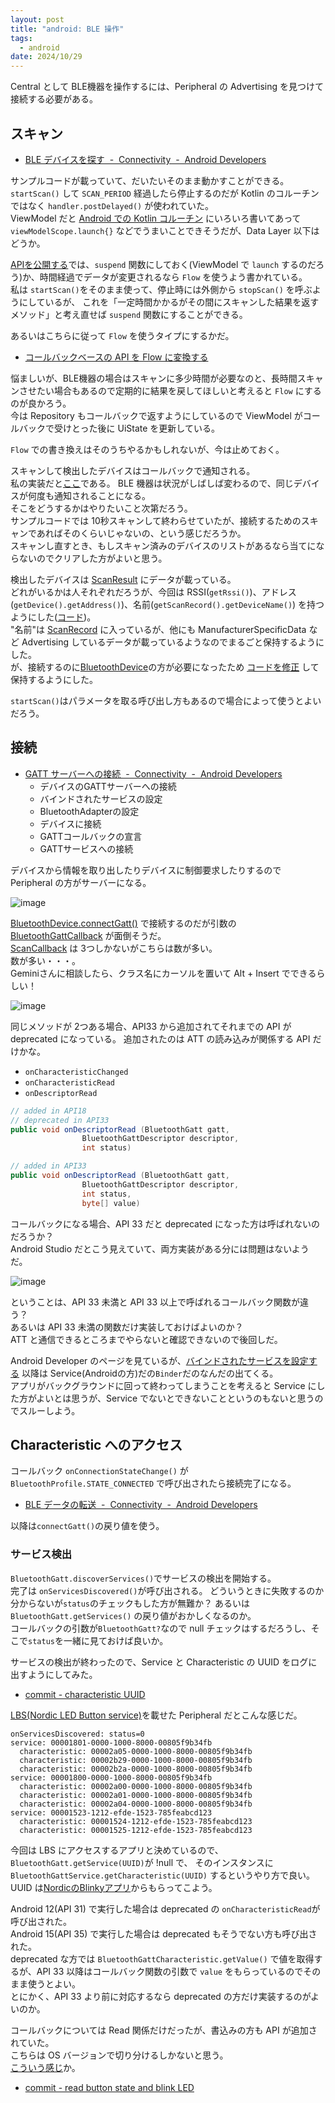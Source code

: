 ```yaml
---
layout: post
title: "android: BLE 操作"
tags:
  - android
date: 2024/10/29
---
```


Central として BLE機器を操作するには、Peripheral の Advertising を見つけて接続する必要がある。

## スキャン

* [BLE デバイスを探す  -  Connectivity  -  Android Developers](https://developer.android.com/develop/connectivity/bluetooth/ble/find-ble-devices?hl=ja)

サンプルコードが載っていて、だいたいそのまま動かすことができる。  
`startScan()` して `SCAN_PERIOD` 経過したら停止するのだが Kotlin のコルーチンではなく `handler.postDelayed()` が使われていた。  
ViewModel だと [Android での Kotlin コルーチン](https://developer.android.com/kotlin/coroutines?hl=ja) にいろいろ書いてあって `viewModelScope.launch{}` などでうまいことできそうだが、Data Layer 以下はどうか。  

[APIを公開する](https://developer.android.com/topic/architecture/data-layer?hl=ja#expose-apis)では、`suspend` 関数にしておく(ViewModel で `launch` するのだろう)か、時間経過でデータが変更されるなら `Flow` を使うよう書かれている。  
私は `startScan()`をそのまま使って、停止時には外側から `stopScan()` を呼ぶようにしているが、
これを「一定時間かかるがその間にスキャンした結果を返すメソッド」と考え直せば `suspend` 関数にすることができる。

あるいはこちらに従って `Flow` を使うタイプにするかだ。

* [コールバックベースの API を Flow に変換する](https://developer.android.com/kotlin/flow?hl=ja#callback)

悩ましいが、BLE機器の場合はスキャンに多少時間が必要なのと、長時間スキャンさせたい場合もあるので定期的に結果を戻してほしいと考えると `Flow` にするのが良かろう。  
今は Repository もコールバックで返すようにしているので ViewModel がコールバックで受けとった後に UiState を更新している。

`Flow` での書き換えはそのうちやるかもしれないが、今は止めておく。

スキャンして検出したデバイスはコールバックで通知される。  
私の実装だと[ここ](https://github.com/hirokuma/android-ble-led-control/blob/39a0d053ebef6d6c5453bfab27a2e3b71b145ec3/app/src/main/java/work/hirokuma/bleledcontrol/data/ble/BleScan.kt#L72-L92)である。
BLE 機器は状況がしばしば変わるので、同じデバイスが何度も通知されることになる。  
そこをどうするかはやりたいこと次第だろう。  
サンプルコードでは 10秒スキャンして終わらせていたが、接続するためのスキャンであればそのくらいじゃないの、という感じだろうか。  
スキャンし直すとき、もしスキャン済みのデバイスのリストがあるなら当てにならないのでクリアした方がよいと思う。

検出したデバイスは [ScanResult](https://developer.android.com/reference/android/bluetooth/le/ScanResult) にデータが載っている。  
どれがいるかは人それぞれだろうが、今回は RSSI(`getRssi()`)、アドレス(`getDevice().getAddress()`)、名前(`getScanRecord().getDeviceName()`) を持つようにした([コード](https://github.com/hirokuma/android-ble-led-control/blob/39a0d053ebef6d6c5453bfab27a2e3b71b145ec3/app/src/main/java/work/hirokuma/bleledcontrol/data/ble/BleScan.kt#L83-L88))。  
"名前"は [ScanRecord](https://developer.android.com/reference/android/bluetooth/le/ScanRecord) に入っているが、他にも ManufacturerSpecificData など Advertising しているデータが載っているようなのでまるごと保持するようにした。  
が、接続するのに[BluetoothDevice](https://developer.android.com/reference/android/bluetooth/BluetoothDevice#connectGatt(android.content.Context,%20boolean,%20android.bluetooth.BluetoothGattCallback))の方が必要になったため [コードを修正](https://github.com/hirokuma/android-ble-led-control/blob/043388fb5e53b2171a682447ba23aa025c8db376/app/src/main/java/work/hirokuma/bleledcontrol/data/ble/BleScan.kt#L73-L79) して保持するようにした。  

`startScan()`はパラメータを取る呼び出し方もあるので場合によって使うとよいだろう。

## 接続

* [GATT サーバーへの接続  -  Connectivity  -  Android Developers](https://developer.android.com/develop/connectivity/bluetooth/ble/connect-gatt-server?hl=ja)
  * デバイスのGATTサーバーへの接続
  * バインドされたサービスの設定
  * BluetoothAdapterの設定
  * デバイスに接続
  * GATTコールバックの宣言
  * GATTサービスへの接続

デバイスから情報を取り出したりデバイスに制御要求したりするので Peripheral の方がサーバーになる。

![image](../08/20240805a-2.png)

[BluetoothDevice.connectGatt()](https://developer.android.com/reference/android/bluetooth/BluetoothDevice#connectGatt(android.content.Context,%20boolean,%20android.bluetooth.BluetoothGattCallback)) で接続するのだが引数の [BluetoothGattCallback](https://developer.android.com/reference/android/bluetooth/BluetoothGattCallback) が面倒そうだ。  
[ScanCallback](https://developer.android.com/reference/android/bluetooth/le/ScanCallback#public-methods_1) は 3つしかないがこちらは数が多い。  
数が多い・・・。  
Geminiさんに相談したら、クラス名にカーソルを置いて Alt + Insert でできるらしい！

![image](20241029a-1.png)

同じメソッドが 2つある場合、API33 から追加されてそれまでの API が deprecated になっている。
追加されたのは ATT の読み込みが関係する API だけかな。

* `onCharacteristicChanged`
* `onCharacteristicRead`
* `onDescriptorRead`

```java
// added in API18
// deprecated in API33
public void onDescriptorRead (BluetoothGatt gatt, 
                BluetoothGattDescriptor descriptor, 
                int status)
```

```java
// added in API33
public void onDescriptorRead (BluetoothGatt gatt, 
                BluetoothGattDescriptor descriptor, 
                int status, 
                byte[] value)
```

コールバックになる場合、API 33 だと deprecated になった方は呼ばれないのだろうか？  
Android Studio だとこう見えていて、両方実装がある分には問題はないようだ。

![image](20241029a-2.png)

ということは、API 33 未満と API 33 以上で呼ばれるコールバック関数が違う？  
あるいは API 33 未満の関数だけ実装しておけばよいのか？  
ATT と通信できるところまでやらないと確認できないので後回しだ。

Android Developer のページを見ているが、[バインドされたサービスを設定する](https://developer.android.com/develop/connectivity/bluetooth/ble/connect-gatt-server?hl=ja#setup-bound-service) 以降は Service(Androidの方)だの`Binder`だのなんだの出てくる。  
アプリがバックグラウンドに回って終わってしまうことを考えると Service にした方がよいとは思うが、Service でないとできないことというのもないと思うのでスルーしよう。

## Characteristic へのアクセス

コールバック `onConnectionStateChange()` が `BluetoothProfile.STATE_CONNECTED` で呼び出されたら接続完了になる。

* [BLE データの転送  -  Connectivity  -  Android Developers](https://developer.android.com/develop/connectivity/bluetooth/ble/transfer-ble-data?hl=ja)

以降は`connectGatt()`の戻り値を使う。

### サービス検出

`BluetoothGatt.discoverServices()`でサービスの検出を開始する。  
完了は `onServicesDiscovered()`が呼び出される。
どういうときに失敗するのか分からないが`status`のチェックもした方が無難か？ 
あるいは `BluetoothGatt.getServices()` の戻り値がおかしくなるのか。  
コールバックの引数が`BluetoothGatt?`なので null チェックはするだろうし、そこで`status`を一緒に見ておけば良いか。

サービスの検出が終わったので、Service と Characteristic の UUID をログに出すようにしてみた。

* [commit - characteristic UUID](https://github.com/hirokuma/android-ble-led-control/blob/1c3b1ee34a3a8464e845aafde1f6dcdf0802455a/app/src/main/java/work/hirokuma/bleledcontrol/data/ble/BleScan.kt#L125-L130)

[LBS(Nordic LED Button service)](https://docs.nordicsemi.com/bundle/ncs-latest/page/nrf/libraries/bluetooth_services/services/lbs.html)を載せた Peripheral だとこんな感じだ。

```log
onServicesDiscovered: status=0
service: 00001801-0000-1000-8000-00805f9b34fb
  characteristic: 00002a05-0000-1000-8000-00805f9b34fb
  characteristic: 00002b29-0000-1000-8000-00805f9b34fb
  characteristic: 00002b2a-0000-1000-8000-00805f9b34fb
service: 00001800-0000-1000-8000-00805f9b34fb
  characteristic: 00002a00-0000-1000-8000-00805f9b34fb
  characteristic: 00002a01-0000-1000-8000-00805f9b34fb
  characteristic: 00002a04-0000-1000-8000-00805f9b34fb
service: 00001523-1212-efde-1523-785feabcd123
  characteristic: 00001524-1212-efde-1523-785feabcd123
  characteristic: 00001525-1212-efde-1523-785feabcd123
```

今回は LBS にアクセスするアプリと決めているので、`BluetoothGatt.getService(UUID)`が !null で、
そのインスタンスに `BluetoothGattService.getCharacteristic(UUID)` するというやり方で良い。  
UUID は[NordicのBlinkyアプリ](https://github.com/NordicSemiconductor/Android-nRF-Blinky/blob/506cabe8884364cd4302cc490664ec020c42728b/blinky/spec/src/main/java/no/nordicsemi/android/blinky/spec/BlinkySpec.kt#L10)からもらってこよう。

Android 12(API 31) で実行した場合は deprecated の `onCharacteristicRead`が呼び出された。  
Android 15(API 35) で実行した場合は deprecated もそうでない方も呼び出された。  
deprecated な方では `BluetoothGattCharacteristic.getValue()` で値を取得するが、API 33 以降はコールバック関数の引数で `value` をもらっているのでそのまま使うとよい。  
とにかく、API 33 より前に対応するなら deprecated の方だけ実装するのがよいのか。

コールバックについては Read 関係だけだったが、書込みの方も API が追加されていた。  
こちらは OS バージョンで切り分けるしかないと思う。  
[こういう感じ](https://github.com/hirokuma/android-ble-led-control/blob/585b4e910d2d394704d0785cb3b8e2f09cf49868/app/src/main/java/work/hirokuma/bleledcontrol/data/ble/BleScan.kt#L246-L253)か。

* [commit - read button state and blink LED](https://github.com/hirokuma/android-ble-led-control/tree/585b4e910d2d394704d0785cb3b8e2f09cf49868)
